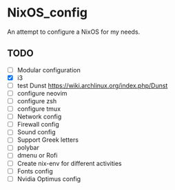 # NixOS_config
An attempt to configure a NixOS for my needs.

## TODO
* [ ] Modular configuration
* [x] i3
* [ ] test Dunst https://wiki.archlinux.org/index.php/Dunst
* [ ] configure neovim
* [ ] configure zsh
* [ ] configure tmux
* [ ] Network config
* [ ] Firewall config
* [ ] Sound config
* [ ] Support Greek letters
* [ ] polybar
* [ ] dmenu or Rofi
* [ ] Create nix-env for different activities
* [ ] Fonts config
* [ ] Nvidia Optimus config